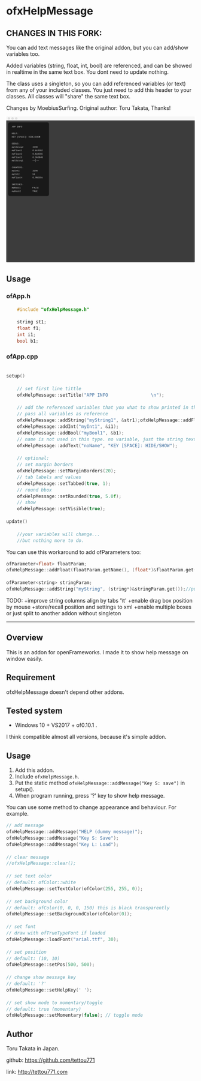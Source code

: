 # ofxHelpMessage

## CHANGES IN THIS FORK:

You can add text messages like the original addon, but you can add/show variables too.

Added variables (string, float, int, bool) are referenced, and can be showed in realtime in the same text box.
You dont need to update nothing.

The class uses a singleton, so you can add referenced variables (or text) from any of your included classes. You just need to add this header to your classes. All classes will "share" the same text box.

Changes by MoebiusSurfing. Original author: Toru Takata, Thanks!

![Alt text](/screenshot.jpg?raw=true "MoebiusSurfing")

## Usage

### ofApp.h
```cpp
    #include "ofxHelpMessage.h"

    string st1;
    float f1;
    int i1;
    bool b1;
```

### ofApp.cpp
```cpp 

setup()

    // set first line tittle
    ofxHelpMessage::setTitle("APP INFO                \n");
    
    // add the referenced variables that you what to show printed in the screen box
    // pass all variables as reference
    ofxHelpMessage::addString("myString1", &str1);ofxHelpMessage::addFloat("myFloat1 ", &f1);
    ofxHelpMessage::addInt("myInt1", &i1);
    ofxHelpMessage::addBool("myBool1", &b1);
    // name is not used in this type. no variable, just the string text
    ofxHelpMessage::addText("noName", "KEY [SPACE]: HIDE/SHOW");
    
    // optional:
    // set margin borders
    ofxHelpMessage::setMarginBorders(20);
    // tab labels and values
    ofxHelpMessage::setTabbed(true, 1);
    // round bbox
    ofxHelpMessage::setRounded(true, 5.0f);
    // show
    ofxHelpMessage::setVisible(true);

update()

    //your variables will change...
    //but nothing more to do.
```

You can use this workaround to add ofParameters too:
```cpp 
ofParameter<float> floatParam;
ofxHelpMessage::addFloat(floatParam.getName(), (float*)&floatParam.get());//get name from parameter

ofParameter<string> stringParam;
ofxHelpMessage::addString("myString", (string*)&stringParam.get());//put your custom name
```

TODO:
+improve string columns align by tabs '\t'
+enable drag box position by mouse
+store/recall position and settings to xml
+enable multiple boxes or just split to another addon without singleton

-------------------------------------------------------------------------------------------------------

## Overview

This is an addon for openFrameworks.
I made it to show help message on window easily.

## Requirement

ofxHelpMessage doesn't depend other addons.

## Tested system

- Windows 10 + VS2017 +  of0.10.1 .

I think compatible almost all versions, because it's simple addon.

## Usage

1. Add this addon.
1. Include `ofxHelpMessage.h`.
1. Put the static method `ofxHelpMessage::addMessage("Key S: save")`  in setup().
1. When program running, press '?' key to show help message.



You can use some method to change appearance and behaviour.
For example.

```cpp
// add message
ofxHelpMessage::addMessage("HELP (dummy message)");
ofxHelpMessage::addMessage("Key S: Save");
ofxHelpMessage::addMessage("Key L: Load");

// clear message
//ofxHelpMessage::clear();

// set text color
// default: ofColor::white
ofxHelpMessage::setTextColor(ofColor(255, 255, 0));

// set background color
// default: ofColor(0, 0, 0, 150) this is black transparently
ofxHelpMessage::setBackgroundColor(ofColor(0));

// set font
// draw with ofTrueTypeFont if loaded
ofxHelpMessage::loadFont("arial.ttf", 30);

// set position
// default: (10, 10)
ofxHelpMessage::setPos(500, 500);

// change show message key
// default: '?'
ofxHelpMessage::setHelpKey(' ');

// set show mode to momentary/toggle
// default: true (momentary)
ofxHelpMessage::setMomentary(false); // toggle mode

```

## Author

Toru Takata in Japan.

github: https://github.com/tettou771

link: http://tettou771.com
